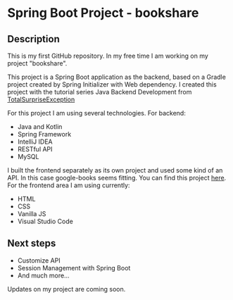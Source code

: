 # Spring Boot Project - bookshare
## Description

This is my first GitHub repository. In my free time I am working on my project "bookshare".

This project is a Spring Boot application as the backend, based on a Gradle project created by Spring Initializer with Web dependency.
I created this project with the tutorial series Java Backend Development from <a href="https://youtube.com/playlist?list=PLrW9Tlul4Cf-IG40I6uuX8tojzsBvkGx8" target="_blank">TotalSurpriseException</a>

For this project I am using several technologies. For backend:

<ul>
<li>Java and Kotlin</li>
<li>Spring Framework</li>
  <li>IntelliJ IDEA</li>
  <li>RESTful API</li>
  <li>MySQL</li>
</ul>

I built the frontend separately as its own project and used some kind of an API. In this case google-books seems fitting. You can find this project <a href="https://github.com/BS-Igor/bookshare" target="_blank">here</a>.
For the frontend area I am using currently:

<ul>
  <li>HTML</li>
    <li>CSS</li>
    <li>Vanilla JS</li>
  <li>Visual Studio Code</li>
  </ul>
  
## Next steps

<ul>
  <li>Customize API</li>
  <li>Session Management with Spring Boot</li>
  <li>And much more&hellip;</li>
  </ul>

Updates on my project are coming soon.
